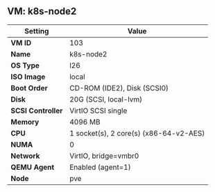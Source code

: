 ## VM: k8s-node2

| Setting          | Value                            |
|------------------|----------------------------------|
| **VM ID**        | 103                            |
| **Name**         | k8s-node2                          |
| **OS Type**      | l26                          |
| **ISO Image**    |  local                             |
| **Boot Order**   | CD-ROM (IDE2), Disk (SCSI0)      |
| **Disk**         | 20G (SCSI, local-lvm)          |
| **SCSI Controller** | VirtIO SCSI single            |
| **Memory**       | 4096 MB                     |
| **CPU**          | 1 socket(s), 2 core(s) (x86-64-v2-AES) |
| **NUMA**         | 0                            |
| **Network**      | VirtIO, bridge=vmbr0           |
| **QEMU Agent**   | Enabled (agent=1)           |
| **Node**         | pve                            |
